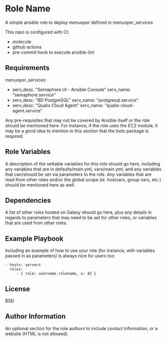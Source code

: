 Role Name
=========

A simple ansible role to deploy menuoper defined in menuoper_services 

This repo is configured with CI:

- molecule
- github actions
- pre-commit hook to execute ansible-lint

Requirements
------------

menuoper_services:
  - serv_desc: "Semaphore UI - Ansible Console"
    serv_name: "semaphore.service"
  - serv_desc: "BD PostgreSQL"
    serv_name: "postgresql.service"
  - serv_desc: "Qualis Cloud Agent"
    serv_name: "qualis-cloud-agent.service"

Any pre-requisites that may not be covered by Ansible itself or the role should be mentioned here. For instance, if the role uses the EC2 module, it may be a good idea to mention in this section that the boto package is required.

Role Variables
--------------

A description of the settable variables for this role should go here, including any variables that are in defaults/main.yml, vars/main.yml, and any variables that can/should be set via parameters to the role. Any variables that are read from other roles and/or the global scope (ie. hostvars, group vars, etc.) should be mentioned here as well.

Dependencies
------------

A list of other roles hosted on Galaxy should go here, plus any details in regards to parameters that may need to be set for other roles, or variables that are used from other roles.

Example Playbook
----------------

Including an example of how to use your role (for instance, with variables passed in as parameters) is always nice for users too:

    - hosts: servers
      roles:
         - { role: username.rolename, x: 42 }

License
-------

BSD

Author Information
------------------

An optional section for the role authors to include contact information, or a website (HTML is not allowed).
